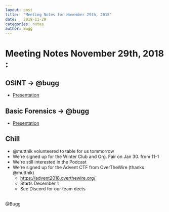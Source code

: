 ```yaml
---
layout: post
title:  "Meeting Notes for November 29th, 2018"
date:   2018-11-29
categories: notes
author: Bugg
---
```

# Meeting Notes November 29th, 2018 :

## OSINT -> @bugg
- [Presentation](https://github.com/DATDA/main/blob/master/presentations/osint.pdf)

## Basic Forensics -> @bugg
- [Presentation](https://github.com/DATDA/main/blob/master/presentations/basic_forensics.pdf)

## Chill
- @muttnik volunteered to table for us tommorrow
- We're signed up for the Winter Club and Org. Fair on Jan 30. from 11-1
- We're still interested in the Podcast
- We're signed up for the Advent CTF from OverTheWire (thanks @muttnik)
  - https://advent2018.overthewire.org/
  - Starts December 1
  - See Discord for our team deets

<br>
@Bugg
